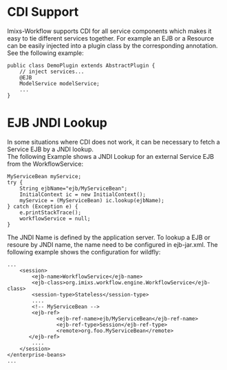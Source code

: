 
# CDI Support 
Imixs-Workflow supports CDI for all service components which makes it easy to tie different services together. 
For example an EJB or a Resource can be easily injected into a plugin class by the corresponding annotation. See the following example:

	public class DemoPlugin extends AbstractPlugin {
		// inject services...
		@EJB
		ModelService modelService;
		...
	}

# EJB JNDI Lookup
In some situations where CDI does not work, it can be necessary to fetch a Service EJB by a JNDI lookup.   
The following Example shows a JNDI Lookup for an external Service EJB from the WorkflowService:
 
	MyServiceBean myService;
	try {
		String ejbName="ejb/MyServiceBean";
		InitialContext ic = new InitialContext();
		myService = (MyServiceBean) ic.lookup(ejbName);
	} catch (Exception e) {
		e.printStackTrace();
		workflowService = null;
	}

The JNDI Name is defined by the application server. To lookup a EJB or resoure by JNDI name, the name need to be configured in ejb-jar.xml. The following example shows the configuration for wildfly:
 
	...
        <session>
			<ejb-name>WorkflowService</ejb-name>
			<ejb-class>org.imixs.workflow.engine.WorkflowService</ejb-class>
			<session-type>Stateless</session-type>
			....			
			<!-- MyServiceBean -->
			<ejb-ref>
                    <ejb-ref-name>ejb/MyServiceBean</ejb-ref-name>
                    <ejb-ref-type>Session</ejb-ref-type>
                    <remote>org.foo.MyServiceBean</remote>
           </ejb-ref>
        	....
		</session>
	</enterprise-beans>
	...




	
	
	
	
 


    
 